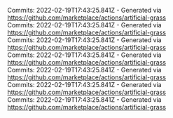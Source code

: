 Commits: 2022-02-19T17:43:25.841Z - Generated via https://github.com/marketplace/actions/artificial-grass
<br>
Commits: 2022-02-19T17:43:25.841Z - Generated via https://github.com/marketplace/actions/artificial-grass
<br>
Commits: 2022-02-19T17:43:25.841Z - Generated via https://github.com/marketplace/actions/artificial-grass
<br>
Commits: 2022-02-19T17:43:25.841Z - Generated via https://github.com/marketplace/actions/artificial-grass
<br>
Commits: 2022-02-19T17:43:25.841Z - Generated via https://github.com/marketplace/actions/artificial-grass
<br>
Commits: 2022-02-19T17:43:25.841Z - Generated via https://github.com/marketplace/actions/artificial-grass
<br>
Commits: 2022-02-19T17:43:25.841Z - Generated via https://github.com/marketplace/actions/artificial-grass
<br>
